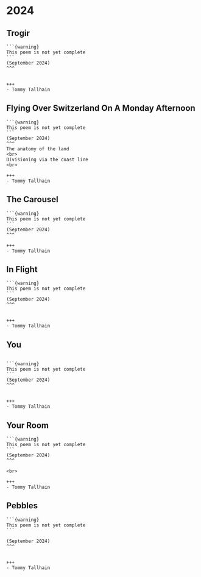 # 2024



## Trogir
````{card}
```{warning}
This poem is not yet complete
```
(September 2024)
^^^


+++
- Tommy Tallhain
````


## Flying Over Switzerland On A Monday Afternoon
````{card}
```{warning}
This poem is not yet complete
```
(September 2024)
^^^
The anatomy of the land
<br>
Divisioning via the coast line
<br>

+++
- Tommy Tallhain
````


## The Carousel
````{card}
```{warning}
This poem is not yet complete
```
(September 2024)
^^^

+++
- Tommy Tallhain
````



## In Flight
````{card}
```{warning}
This poem is not yet complete
```
(September 2024)
^^^


+++
- Tommy Tallhain
````



## You
````{card} 

```{warning}
This poem is not yet complete
```
(September 2024)
^^^


+++
- Tommy Tallhain
````


## Your Room
````{card}
```{warning}
This poem is not yet complete
```
(September 2024)
^^^

<br>

+++
- Tommy Tallhain
````


## Pebbles
````{card}
```{warning}
This poem is not yet complete
```

(September 2024)
^^^


+++
- Tommy Tallhain
````